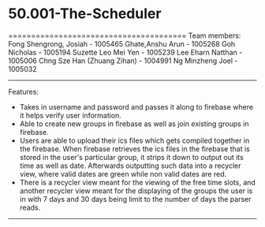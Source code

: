 # 50.001-The-Scheduler
=======================================
Team members:
Fong Shengrong, Josiah - 1005465
Ghate,Anshu Arun - 1005268
Goh Nicholas - 1005194
Suzette Leo Mei Yen - 1005239
Lee Eharn Natthan - 1005006
Chng Sze Han (Zhuang Zihan) - 1004991
Ng Minzheng Joel - 1005032

---------------------------------------
Features:
- Takes in username and password and passes it along to firebase where it helps verify user information.
- Able to create new groups in firebase as well as join existing groups in firebase.
- Users are able to upload their ics files which gets compiled together in the firebase. When firebase retrieves the ics files in the firebase that is stored in the       user's particular group, it strips it down to output out its time as well as date. Afterwards outputting such data into a recycler view, where valid dates are green     while non valid dates are red.
- There is a recycler view meant for the viewing of the free time slots, and another recycler view meant for the displaying of the groups the user is in with 7 days and   30 days being limit to the number of days the parser reads.

---------------------------------------
